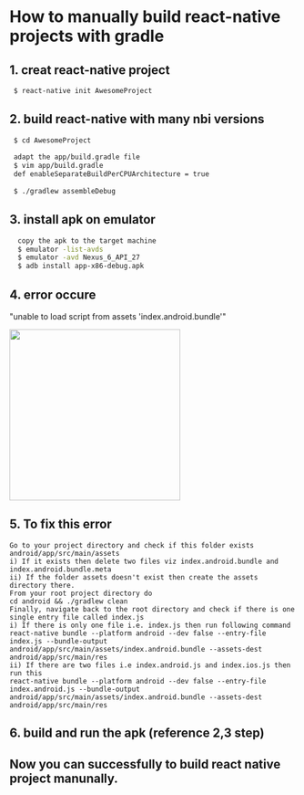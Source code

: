 # How to manually build react-native projects with gradle 

##  1. creat react-native project
```sh
 $ react-native init AwesomeProject
```

##  2. build react-native with many nbi versions
```sh
 $ cd AwesomeProject
 
 adapt the app/build.gradle file
 $ vim app/build.gradle
 def enableSeparateBuildPerCPUArchitecture = true
 
 $ ./gradlew assembleDebug
```

##  3. install apk on emulator
```sh
  copy the apk to the target machine
  $ emulator -list-avds
  $ emulator -avd Nexus_6_API_27
  $ adb install app-x86-debug.apk
```

##  4. error occure
"unable to load script from assets 'index.android.bundle'"

 <img src="https://user-images.githubusercontent.com/13952270/35189113-fd583f76-fdf8-11e7-937e-b03d8bd13a37.png" width="300">
 
##  5. To fix this error
```
Go to your project directory and check if this folder exists android/app/src/main/assets
i) If it exists then delete two files viz index.android.bundle and index.android.bundle.meta
ii) If the folder assets doesn't exist then create the assets directory there.
From your root project directory do
cd android && ./gradlew clean
Finally, navigate back to the root directory and check if there is one single entry file called index.js
i) If there is only one file i.e. index.js then run following command
react-native bundle --platform android --dev false --entry-file index.js --bundle-output android/app/src/main/assets/index.android.bundle --assets-dest android/app/src/main/res
ii) If there are two files i.e index.android.js and index.ios.js then run this
react-native bundle --platform android --dev false --entry-file index.android.js --bundle-output android/app/src/main/assets/index.android.bundle --assets-dest android/app/src/main/res
```
##  6. build and run the apk (reference 2,3 step)
## Now you can successfully to build react native project manunally.
